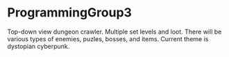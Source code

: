 # ProgrammingGroup3
Top-down view dungeon crawler. Multiple set levels and loot. There will be various types of enemies, puzles, bosses, and items. Current theme is dystopian cyberpunk.
